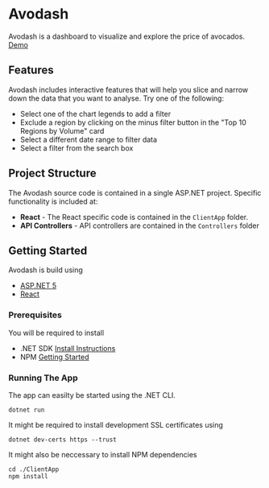 # Avodash

Avodash is a dashboard to visualize and explore the price of avocados. [Demo](https://avodash.azurewebsites.net/)

## Features
Avodash includes interactive features that will help you slice and narrow down the data that you want to analyse. Try one of the following:
* Select one of the chart legends to add a filter 
* Exclude a region by clicking on the minus filter button in the "Top 10 Regions by Volume" card
* Select a different date range to filter data
* Select a filter from the search box

## Project Structure
The Avodash source code is contained in a single ASP.NET project. Specific functionality is included at:

* **React** - The React specific code is contained in the `ClientApp` folder.
* **API Controllers** - API controllers are contained in the `Controllers` folder

## Getting Started
Avodash is build using
* [ASP.NET 5](https://dotnet.microsoft.com/download/dotnet/5.0)
* [React](https://reactjs.org/)

### Prerequisites
You will be required to install
* .NET SDK [Install Instructions](https://docs.microsoft.com/en-us/dotnet/core/install/linux) 
* NPM [Getting Started](https://docs.npmjs.com/getting-started)

### Running The App
The app can easilty be started using the .NET CLI.
```
dotnet run
```

It might be required to install development SSL certificates using
```
dotnet dev-certs https --trust
```

It might also be neccessary to install NPM dependencies
```
cd ./ClientApp 
npm install
```


